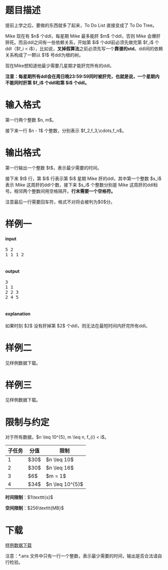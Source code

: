 # 题目描述

<p>提前上学之后，要做的东西就多了起来，To Do List 直接变成了 To Do Tree。</p>
<p>Mike 现在有 $n$ 个ddl，每星期 Mike 最多能肝 $m$ 个ddl，否则 Mike 会爆肝猝死。而且ddl之间有一些依赖关系，开始第 $i$ 个ddl前必须先做完第 $f_i$ 个ddl（$f_i &lt; i$），比如说，<strong>叉掉假算法</strong>之前必须先写一个<strong>靠谱的std</strong>。ddl间的依赖关系构成了一颗以 $1$ 号ddl为根的树。</p>
<p>现在Mike想知道他最少需要几星期才能肝完所有的ddl。</p>
<p><strong>注意：每星期所有ddl会在周日晚23:59:59同时被肝完，也就是说，一个星期内不能同时肝第 $f_i$ 个ddl和第 $i$ 个ddl。</strong></p>

# 输入格式


<p>第一行两个整数 $n, m$。</p>
<p>接下来一行 $n - 1$ 个整数，分别表示 $f_2,f_3,\cdots,f_n$。</p>

# 输出格式


<p>第一行输出一个整数 $t$，表示最少需要的时间。</p>
<p>接下来 $t$ 行，第 $i$ 行表示第 $i$ 星期 Mike 肝的ddl，其中第一个整数 $s_i$ 表示 Mike 这周肝的ddl个数，接下来 $s_i$ 个整数分别是 Mike 这周肝的ddl标号。相邻两个整数间用空格隔开。<strong>行末需要一个空格符。</strong></p>
<p>注意最后一行需要回车符，格式不对将会被判为$0$分。</p>

# 样例一


<h4>input</h4>
<pre>5 2
1 1 1 2

</pre>

<h4>output</h4>
<pre>3
1 1 
2 2 3 
2 4 5 

</pre>

<h4>explanation</h4>
<p>如果时刻 $2$ 没有肝掉第 $2$ 个ddl，则无法在最短时间内肝完所有ddl。</p>

# 样例二


<p>见样例数据下载。</p>

# 样例三


<p>见样例数据下载。</p>

# 限制与约定


<p>对于所有数据，$n \leq 10^{5}, m \leq n, f_{i} &lt; i$。</p>
<div class="table-responsive">
<table class="table table-bordered table-text-center table-vertical-middle"><thead><tr><th>子任务</th><th>分值</th><th>限制</th></tr></thead><tbody><tr><td>1</td><td>$30$</td><td>$n \leq 10$</td></tr><tr><td>2</td><td>$30$</td><td>$n \leq 16$</td></tr><tr><td>3</td><td>$6$</td><td>$m = 1$</td></tr><tr><td>4</td><td>$34$</td><td>$n \leq 10^{5}$</td></tr></tbody></table></div>

<p><strong>时间限制</strong>：$1\texttt{s}$</p>
<p><strong>空间限制</strong>：$256\texttt{MB}$</p>

# 下载


<p><a href="/download.php?type=problem&amp;id=387">样例数据下载</a></p>
<p>注意：*.ans 文件中只有一行一个整数，表示最少需要的时间，输出是否合法请自行检验。</p>
